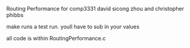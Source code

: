Routing Performance for comp3331
david sicong zhou and christopher phibbs

make runs a test run. youll have to sub in your values

all code is within RoutingPerformance.c